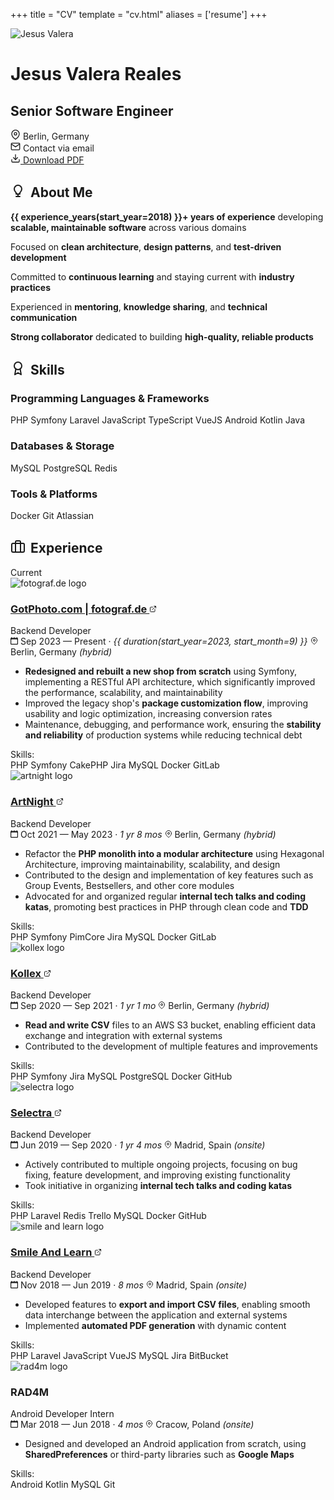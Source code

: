 +++
title = "CV"
template = "cv.html"
aliases = ['resume']
+++

<div class="cv-header">
    <div class="profile-photo">
        <img src="/jesus-150.webp" alt="Jesus Valera" />
    </div>
    <h1 class="profile-name">Jesus Valera Reales</h1>
    <h2 class="profile-title">Senior Software Engineer</h2>
    <div class="contact-info">
        <div class="contact-item">
            <svg xmlns="http://www.w3.org/2000/svg" width="16" height="16" viewBox="0 0 24 24" fill="none" stroke="currentColor" stroke-width="2" stroke-linecap="round" stroke-linejoin="round">
                <path d="M21 10c0 7-9 13-9 13s-9-6-9-13a9 9 0 0 1 18 0z"/>
                <circle cx="12" cy="10" r="3"/>
            </svg>
            <span>Berlin, Germany</span>
        </div>
        <div class="contact-item">
            <svg xmlns="http://www.w3.org/2000/svg" width="16" height="16" viewBox="0 0 24 24" fill="none" stroke="currentColor" stroke-width="2" stroke-linecap="round" stroke-linejoin="round">
                <path d="M4 4h16c1.1 0 2 .9 2 2v12c0 1.1-.9 2-2 2H4c-1.1 0-2-.9-2-2V6c0-1.1.9-2 2-2z"/>
                <polyline points="22,6 12,13 2,6"/>
            </svg>
            <span class="email-protected" data-email="bWVAamVzdXN2YWxlcmEuZGV2">Contact via email</span>
        </div>
    </div>
    <div class="download-section">
        <a href="/Jesus-Valera-Reales-CV.pdf" download="Jesus-Valera-Reales-CV.pdf" class="download-button">
            <svg xmlns="http://www.w3.org/2000/svg" width="16" height="16" viewBox="0 0 24 24" fill="none" stroke="currentColor" stroke-width="2" stroke-linecap="round" stroke-linejoin="round">
                <path d="M21 15v4a2 2 0 0 1-2 2H5a2 2 0 0 1-2-2v-4"/>
                <polyline points="7,10 12,15 17,10"/>
                <line x1="12" y1="15" x2="12" y2="3"/>
            </svg>
            Download PDF
        </a>
    </div>
</div>

## <svg xmlns="http://www.w3.org/2000/svg" width="24" height="24" viewBox="0 0 24 24" fill="none" stroke="currentColor" stroke-width="2" stroke-linecap="round" stroke-linejoin="round" style="display: inline-block; vertical-align: -0.1rem; margin-right: 0.5rem;"><path d="M9 21h6"></path><path d="M12 17v4"></path><path d="M12 3C8.686 3 6 5.686 6 9c0 2.25 1.5 4.5 3 6v2h6v-2c1.5-1.5 3-3.75 3-6 0-3.314-2.686-6-6-6z"></path></svg>About Me

<div class="about-me-card">
  <div class="timeline-card">
    <div class="about-me-content">
      <p><strong>{{ experience_years(start_year=2018) }}+ years of experience</strong> developing <strong>scalable, maintainable software</strong> across various domains</p>
      <p>Focused on <strong>clean architecture</strong>, <strong>design patterns</strong>, and <strong>test-driven development</strong></p>
      <p>Committed to <strong>continuous learning</strong> and staying current with <strong>industry practices</strong></p>
      <p>Experienced in <strong>mentoring</strong>, <strong>knowledge sharing</strong>, and <strong>technical communication</strong></p>
      <p><strong>Strong collaborator</strong> dedicated to building <strong>high-quality, reliable products</strong></p>
    </div>
  </div>
</div>

## <svg xmlns="http://www.w3.org/2000/svg" width="24" height="24" viewBox="0 0 24 24" fill="none" stroke="currentColor" stroke-width="2" stroke-linecap="round" stroke-linejoin="round" style="display: inline-block; vertical-align: -0.1rem; margin-right: 0.5rem;"><circle cx="12" cy="8" r="6"/><path d="M15.477 12.89 17 22l-5-3-5 3 1.523-9.11"/></svg>Skills

<div class="about-me-card">
  <div class="timeline-card">
    <div class="skills-content">
      <div class="skills-category">
        <h3 class="skills-category-title">Programming Languages & Frameworks</h3>
        <div class="skill-tags">
          <span class="skill-tag">PHP</span>
          <span class="skill-tag">Symfony</span>
          <span class="skill-tag">Laravel</span>
          <span class="skill-tag">JavaScript</span>
          <span class="skill-tag">TypeScript</span>
          <span class="skill-tag">VueJS</span>
          <span class="skill-tag">Android</span>
          <span class="skill-tag">Kotlin</span>
          <span class="skill-tag">Java</span>
        </div>
      </div>
      <div class="skills-category">
        <h3 class="skills-category-title">Databases & Storage</h3>
        <div class="skill-tags">
          <span class="skill-tag">MySQL</span>
          <span class="skill-tag">PostgreSQL</span>
          <span class="skill-tag">Redis</span>
        </div>
      </div>
      <div class="skills-category">
        <h3 class="skills-category-title">Tools & Platforms</h3>
        <div class="skill-tags">
          <span class="skill-tag">Docker</span>
          <span class="skill-tag">Git</span>
          <span class="skill-tag">Atlassian</span>
        </div>
      </div>
    </div>
  </div>
</div>

## <svg xmlns="http://www.w3.org/2000/svg" width="24" height="24" viewBox="0 0 24 24" fill="none" stroke="currentColor" stroke-width="2" stroke-linecap="round" stroke-linejoin="round" style="display: inline-block; vertical-align: -0.1rem; margin-right: 0.5rem;"><rect x="2" y="7" width="20" height="14" rx="2" ry="2"></rect><path d="M16 21V5a2 2 0 0 0-2-2h-4a2 2 0 0 0-2 2v16"></path></svg>Experience

<div class="timeline-items">
<div class="timeline-item current">
  <div class="timeline-card">
    <span class="absolute top-4 right-6 py-1 px-3 bg-green-100 dark:bg-green-900 text-green-800 dark:text-green-200 text-xs font-semibold rounded-full z-10">Current</span>
    <div class="timeline-header">
      <img src="/cv/fotograf.webp" alt="fotograf.de logo" class="company-logo">
      <div class="timeline-info">
        <h3 class="company-name">
          <a href="https://www.gotphoto.com/" target="_blank">GotPhoto.com | fotograf.de
            <svg xmlns="http://www.w3.org/2000/svg" width="12" height="12" viewBox="0 0 24 24" fill="none" stroke="currentColor" stroke-width="2" stroke-linecap="round" stroke-linejoin="round" class="external-link-icon">
              <path d="M18 13v6a2 2 0 0 1-2 2H5a2 2 0 0 1-2-2V8a2 2 0 0 1 2-2h6"></path>
              <polyline points="15,3 21,3 21,9"></polyline>
              <line x1="10" y1="14" x2="21" y2="3"></line>
            </svg>
          </a>
        </h3>
        <div class="job-role">Backend Developer</div>
      </div>
    </div>
    <div class="job-meta">
      <span class="job-date">
        <svg xmlns="http://www.w3.org/2000/svg" width="12px" height="12px" viewBox="0 0 20 20">
          <g stroke="none" stroke-width="1" fill="none" fill-rule="evenodd">
            <g transform="translate(-300, -2799)" fill="currentColor">
              <g transform="translate(56, 160)">
                <path d="M262,2656 C262,2656.552 261.552,2657 261,2657 L247,2657 C246.448,2657 246,2656.552 246,2656 L246,2646 C246,2645.448 246.448,2645 247,2645 L261,2645 C261.552,2645 262,2645.448 262,2646 L262,2656 Z M262,2641 L262,2640 C262,2639.448 261.552,2639 261,2639 C260.448,2639 260,2639.448 260,2640 L260,2641 L255,2641 L255,2640 C255,2639.448 254.552,2639 254,2639 C253.448,2639 253,2639.448 253,2640 L253,2641 L248,2641 L248,2640 C248,2639.448 247.552,2639 247,2639 C246.448,2639 246,2639.448 246,2640 L246,2641 C244.895,2641 244,2641.895 244,2643 L244,2657 C244,2658.104 244.895,2659 246,2659 L262,2659 C263.105,2659 264,2658.104 264,2657 L264,2643 C264,2641.895 263.105,2641 262,2641 L262,2641 Z"></path>
              </g>
            </g>
          </g>
        </svg>
        Sep 2023 — Present · <i>{{ duration(start_year=2023, start_month=9) }}</i>
      </span>
      <span class="job-location">
        <svg xmlns="http://www.w3.org/2000/svg" width="12px" height="12px" viewBox="0 0 24 24" fill="none">
          <path stroke="currentColor" stroke-width="2" stroke-linecap="round" stroke-linejoin="round" d="M21 10c0 7-9 13-9 13s-9-6-9-13a9 9 0 0 1 18 0z"/>
          <circle cx="12" cy="10" r="3" stroke="currentColor" stroke-width="2" fill="none"/>
        </svg>
        Berlin, Germany <i>(hybrid)</i>
      </span>
    </div>
    <div class="job-description">
      <ul>
        <li><strong>Redesigned and rebuilt a new shop from scratch</strong> using Symfony, implementing a RESTful API architecture, which significantly improved the performance, scalability, and maintainability</li>
        <li>Improved the legacy shop's <strong>package customization flow</strong>, improving usability and logic optimization, increasing conversion rates</li>
        <li>Maintenance, debugging, and performance work, ensuring the <strong>stability and reliability</strong> of production systems while reducing technical debt</li>
      </ul>
    </div>
    <div class="job-skills">
      <span class="skills-label">Skills:</span>
      <div class="skill-tags">
        <span class="skill-tag">PHP</span>
        <span class="skill-tag">Symfony</span>
        <span class="skill-tag">CakePHP</span>
        <span class="skill-tag">Jira</span>
        <span class="skill-tag">MySQL</span>
        <span class="skill-tag">Docker</span>
        <span class="skill-tag">GitLab</span>
      </div>
    </div>
  </div>
</div>

<div class="timeline-item">
  <div class="timeline-card">
    <div class="timeline-header">
      <img src="/cv/artnight.webp" alt="artnight logo" class="company-logo">
      <div class="timeline-info">
        <h3 class="company-name">
          <a href="https://www.artnight.com/" target="_blank">ArtNight
            <svg xmlns="http://www.w3.org/2000/svg" width="12" height="12" viewBox="0 0 24 24" fill="none" stroke="currentColor" stroke-width="2" stroke-linecap="round" stroke-linejoin="round" class="external-link-icon">
              <path d="M18 13v6a2 2 0 0 1-2 2H5a2 2 0 0 1-2-2V8a2 2 0 0 1 2-2h6"></path>
              <polyline points="15,3 21,3 21,9"></polyline>
              <line x1="10" y1="14" x2="21" y2="3"></line>
            </svg>
          </a>
        </h3>
        <div class="job-role">Backend Developer</div>
      </div>
    </div>
    <div class="job-meta">
      <span class="job-date">
        <svg xmlns="http://www.w3.org/2000/svg" width="12px" height="12px" viewBox="0 0 20 20">
          <g stroke="none" stroke-width="1" fill="none" fill-rule="evenodd">
            <g transform="translate(-300, -2799)" fill="currentColor">
              <g transform="translate(56, 160)">
                <path d="M262,2656 C262,2656.552 261.552,2657 261,2657 L247,2657 C246.448,2657 246,2656.552 246,2656 L246,2646 C246,2645.448 246.448,2645 247,2645 L261,2645 C261.552,2645 262,2645.448 262,2646 L262,2656 Z M262,2641 L262,2640 C262,2639.448 261.552,2639 261,2639 C260.448,2639 260,2639.448 260,2640 L260,2641 L255,2641 L255,2640 C255,2639.448 254.552,2639 254,2639 C253.448,2639 253,2639.448 253,2640 L253,2641 L248,2641 L248,2640 C248,2639.448 247.552,2639 247,2639 C246.448,2639 246,2639.448 246,2640 L246,2641 C244.895,2641 244,2641.895 244,2643 L244,2657 C244,2658.104 244.895,2659 246,2659 L262,2659 C263.105,2659 264,2658.104 264,2657 L264,2643 C264,2641.895 263.105,2641 262,2641 L262,2641 Z"></path>
              </g>
            </g>
          </g>
        </svg>
        Oct 2021 — May 2023 · <i>1 yr 8 mos</i>
      </span>
      <span class="job-location">
        <svg xmlns="http://www.w3.org/2000/svg" width="12px" height="12px" viewBox="0 0 24 24" fill="none">
          <path stroke="currentColor" stroke-width="2" stroke-linecap="round" stroke-linejoin="round" d="M21 10c0 7-9 13-9 13s-9-6-9-13a9 9 0 0 1 18 0z"/>
          <circle cx="12" cy="10" r="3" stroke="currentColor" stroke-width="2" fill="none"/>
        </svg>
        Berlin, Germany <i>(hybrid)</i>
      </span>
    </div>
    <div class="job-description">
      <ul>
        <li>Refactor the <strong>PHP monolith into a modular architecture</strong> using Hexagonal Architecture, improving maintainability, scalability, and design</li>
        <li>Contributed to the design and implementation of key features such as Group Events, Bestsellers, and other core modules</li>
        <li>Advocated for and organized regular <strong>internal tech talks and coding katas</strong>, promoting best practices in PHP through clean code and <strong>TDD</strong></li>
      </ul>
    </div>
    <div class="job-skills">
      <span class="skills-label">Skills:</span>
      <div class="skill-tags">
        <span class="skill-tag">PHP</span>
        <span class="skill-tag">Symfony</span>
        <span class="skill-tag">PimCore</span>
        <span class="skill-tag">Jira</span>
        <span class="skill-tag">MySQL</span>
        <span class="skill-tag">Docker</span>
        <span class="skill-tag">GitLab</span>
      </div>
    </div>
  </div>
</div>

<div class="timeline-item">
  <div class="timeline-card">
    <div class="timeline-header">
      <img src="/cv/kollex.webp" alt="kollex logo" class="company-logo">
      <div class="timeline-info">
        <h3 class="company-name">
          <a href="https://www.kollex.de/" target="_blank">Kollex
            <svg xmlns="http://www.w3.org/2000/svg" width="12" height="12" viewBox="0 0 24 24" fill="none" stroke="currentColor" stroke-width="2" stroke-linecap="round" stroke-linejoin="round" class="external-link-icon">
              <path d="M18 13v6a2 2 0 0 1-2 2H5a2 2 0 0 1-2-2V8a2 2 0 0 1 2-2h6"></path>
              <polyline points="15,3 21,3 21,9"></polyline>
              <line x1="10" y1="14" x2="21" y2="3"></line>
            </svg>
          </a>
        </h3>
        <div class="job-role">Backend Developer</div>
      </div>
    </div>
    <div class="job-meta">
      <span class="job-date">
        <svg xmlns="http://www.w3.org/2000/svg" width="12px" height="12px" viewBox="0 0 20 20">
          <g stroke="none" stroke-width="1" fill="none" fill-rule="evenodd">
            <g transform="translate(-300, -2799)" fill="currentColor">
              <g transform="translate(56, 160)">
                <path d="M262,2656 C262,2656.552 261.552,2657 261,2657 L247,2657 C246.448,2657 246,2656.552 246,2656 L246,2646 C246,2645.448 246.448,2645 247,2645 L261,2645 C261.552,2645 262,2645.448 262,2646 L262,2656 Z M262,2641 L262,2640 C262,2639.448 261.552,2639 261,2639 C260.448,2639 260,2639.448 260,2640 L260,2641 L255,2641 L255,2640 C255,2639.448 254.552,2639 254,2639 C253.448,2639 253,2639.448 253,2640 L253,2641 L248,2641 L248,2640 C248,2639.448 247.552,2639 247,2639 C246.448,2639 246,2639.448 246,2640 L246,2641 C244.895,2641 244,2641.895 244,2643 L244,2657 C244,2658.104 244.895,2659 246,2659 L262,2659 C263.105,2659 264,2658.104 264,2657 L264,2643 C264,2641.895 263.105,2641 262,2641 L262,2641 Z"></path>
              </g>
            </g>
          </g>
        </svg>
        Sep 2020 — Sep 2021 · <i>1 yr 1 mo</i>
      </span>
      <span class="job-location">
        <svg xmlns="http://www.w3.org/2000/svg" width="12px" height="12px" viewBox="0 0 24 24" fill="none">
          <path stroke="currentColor" stroke-width="2" stroke-linecap="round" stroke-linejoin="round" d="M21 10c0 7-9 13-9 13s-9-6-9-13a9 9 0 0 1 18 0z"/>
          <circle cx="12" cy="10" r="3" stroke="currentColor" stroke-width="2" fill="none"/>
        </svg>
        Berlin, Germany <i>(hybrid)</i>
      </span>
    </div>
    <div class="job-description">
      <ul>
        <li><strong>Read and write CSV</strong> files to an AWS S3 bucket, enabling efficient data exchange and integration with external systems</li>
        <li>Contributed to the development of multiple features and improvements</li>
      </ul>
    </div>
    <div class="job-skills">
      <span class="skills-label">Skills:</span>
      <div class="skill-tags">
        <span class="skill-tag">PHP</span>
        <span class="skill-tag">Symfony</span>
        <span class="skill-tag">Jira</span>
        <span class="skill-tag">MySQL</span>
        <span class="skill-tag">PostgreSQL</span>
        <span class="skill-tag">Docker</span>
        <span class="skill-tag">GitHub</span>
      </div>
    </div>
  </div>
</div>

<div class="timeline-item">
  <div class="timeline-card">
    <div class="timeline-header">
      <img src="/cv/selectra.webp" alt="selectra logo" class="company-logo">
      <div class="timeline-info">
        <h3 class="company-name">
          <a href="https://selectra.info/" target="_blank">Selectra
            <svg xmlns="http://www.w3.org/2000/svg" width="12" height="12" viewBox="0 0 24 24" fill="none" stroke="currentColor" stroke-width="2" stroke-linecap="round" stroke-linejoin="round" class="external-link-icon">
              <path d="M18 13v6a2 2 0 0 1-2 2H5a2 2 0 0 1-2-2V8a2 2 0 0 1 2-2h6"></path>
              <polyline points="15,3 21,3 21,9"></polyline>
              <line x1="10" y1="14" x2="21" y2="3"></line>
            </svg>
          </a>
        </h3>
        <div class="job-role">Backend Developer</div>
      </div>
    </div>
    <div class="job-meta">
      <span class="job-date">
        <svg xmlns="http://www.w3.org/2000/svg" width="12px" height="12px" viewBox="0 0 20 20">
          <g stroke="none" stroke-width="1" fill="none" fill-rule="evenodd">
            <g transform="translate(-300, -2799)" fill="currentColor">
              <g transform="translate(56, 160)">
                <path d="M262,2656 C262,2656.552 261.552,2657 261,2657 L247,2657 C246.448,2657 246,2656.552 246,2656 L246,2646 C246,2645.448 246.448,2645 247,2645 L261,2645 C261.552,2645 262,2645.448 262,2646 L262,2656 Z M262,2641 L262,2640 C262,2639.448 261.552,2639 261,2639 C260.448,2639 260,2639.448 260,2640 L260,2641 L255,2641 L255,2640 C255,2639.448 254.552,2639 254,2639 C253.448,2639 253,2639.448 253,2640 L253,2641 L248,2641 L248,2640 C248,2639.448 247.552,2639 247,2639 C246.448,2639 246,2639.448 246,2640 L246,2641 C244.895,2641 244,2641.895 244,2643 L244,2657 C244,2658.104 244.895,2659 246,2659 L262,2659 C263.105,2659 264,2658.104 264,2657 L264,2643 C264,2641.895 263.105,2641 262,2641 L262,2641 Z"></path>
              </g>
            </g>
          </g>
        </svg>
        Jun 2019 — Sep 2020 · <i>1 yr 4 mos</i>
      </span>
      <span class="job-location">
        <svg xmlns="http://www.w3.org/2000/svg" width="12px" height="12px" viewBox="0 0 24 24" fill="none">
          <path stroke="currentColor" stroke-width="2" stroke-linecap="round" stroke-linejoin="round" d="M21 10c0 7-9 13-9 13s-9-6-9-13a9 9 0 0 1 18 0z"/>
          <circle cx="12" cy="10" r="3" stroke="currentColor" stroke-width="2" fill="none"/>
        </svg>
        Madrid, Spain <i>(onsite)</i>
      </span>
    </div>
    <div class="job-description">
      <ul>
        <li>Actively contributed to multiple ongoing projects, focusing on bug fixing, feature development, and improving existing functionality</li>
        <li>Took initiative in organizing <strong>internal tech talks and coding katas</strong></li>
      </ul>
    </div>
    <div class="job-skills">
      <span class="skills-label">Skills:</span>
      <div class="skill-tags">
        <span class="skill-tag">PHP</span>
        <span class="skill-tag">Laravel</span>
        <span class="skill-tag">Redis</span>
        <span class="skill-tag">Trello</span>
        <span class="skill-tag">MySQL</span>
        <span class="skill-tag">Docker</span>
        <span class="skill-tag">GitHub</span>
      </div>
    </div>
  </div>
</div>

<div class="timeline-item">
  <div class="timeline-card">
    <div class="timeline-header">
      <img src="/cv/smile-and-learn.webp" alt="smile and learn logo" class="company-logo">
      <div class="timeline-info">
        <h3 class="company-name">
          <a href="https://www.smileandlearn.com/" target="_blank">Smile And Learn
            <svg xmlns="http://www.w3.org/2000/svg" width="12" height="12" viewBox="0 0 24 24" fill="none" stroke="currentColor" stroke-width="2" stroke-linecap="round" stroke-linejoin="round" class="external-link-icon">
              <path d="M18 13v6a2 2 0 0 1-2 2H5a2 2 0 0 1-2-2V8a2 2 0 0 1 2-2h6"></path>
              <polyline points="15,3 21,3 21,9"></polyline>
              <line x1="10" y1="14" x2="21" y2="3"></line>
            </svg>
          </a>
        </h3>
        <div class="job-role">Backend Developer</div>
      </div>
    </div>
    <div class="job-meta">
      <span class="job-date">
        <svg xmlns="http://www.w3.org/2000/svg" width="12px" height="12px" viewBox="0 0 20 20">
          <g stroke="none" stroke-width="1" fill="none" fill-rule="evenodd">
            <g transform="translate(-300, -2799)" fill="currentColor">
              <g transform="translate(56, 160)">
                <path d="M262,2656 C262,2656.552 261.552,2657 261,2657 L247,2657 C246.448,2657 246,2656.552 246,2656 L246,2646 C246,2645.448 246.448,2645 247,2645 L261,2645 C261.552,2645 262,2645.448 262,2646 L262,2656 Z M262,2641 L262,2640 C262,2639.448 261.552,2639 261,2639 C260.448,2639 260,2639.448 260,2640 L260,2641 L255,2641 L255,2640 C255,2639.448 254.552,2639 254,2639 C253.448,2639 253,2639.448 253,2640 L253,2641 L248,2641 L248,2640 C248,2639.448 247.552,2639 247,2639 C246.448,2639 246,2639.448 246,2640 L246,2641 C244.895,2641 244,2641.895 244,2643 L244,2657 C244,2658.104 244.895,2659 246,2659 L262,2659 C263.105,2659 264,2658.104 264,2657 L264,2643 C264,2641.895 263.105,2641 262,2641 L262,2641 Z"></path>
              </g>
            </g>
          </g>
        </svg>
        Nov 2018 — Jun 2019 · <i>8 mos</i>
      </span>
      <span class="job-location">
        <svg xmlns="http://www.w3.org/2000/svg" width="12px" height="12px" viewBox="0 0 24 24" fill="none">
          <path stroke="currentColor" stroke-width="2" stroke-linecap="round" stroke-linejoin="round" d="M21 10c0 7-9 13-9 13s-9-6-9-13a9 9 0 0 1 18 0z"/>
          <circle cx="12" cy="10" r="3" stroke="currentColor" stroke-width="2" fill="none"/>
        </svg>
        Madrid, Spain <i>(onsite)</i>
      </span>
    </div>
    <div class="job-description">
      <ul>
        <li>Developed features to <strong>export and import CSV files</strong>, enabling smooth data interchange between the application and external systems</li>
        <li>Implemented <strong>automated PDF generation</strong> with dynamic content</li>
      </ul>
    </div>
    <div class="job-skills">
      <span class="skills-label">Skills:</span>
      <div class="skill-tags">
        <span class="skill-tag">PHP</span>
        <span class="skill-tag">Laravel</span>
        <span class="skill-tag">JavaScript</span>
        <span class="skill-tag">VueJS</span>
        <span class="skill-tag">MySQL</span>
        <span class="skill-tag">Jira</span>
        <span class="skill-tag">BitBucket</span>
      </div>
    </div>
  </div>
</div>

<div class="timeline-item">
  <div class="timeline-card">
    <div class="timeline-header">
      <img src="/cv/rad4m.webp" alt="rad4m logo" class="company-logo">
      <div class="timeline-info">
        <h3 class="company-name">RAD4M</h3>
        <div class="job-role">Android Developer Intern</div>
      </div>
    </div>
    <div class="job-meta">
      <span class="job-date">
        <svg xmlns="http://www.w3.org/2000/svg" width="12px" height="12px" viewBox="0 0 20 20">
          <g stroke="none" stroke-width="1" fill="none" fill-rule="evenodd">
            <g transform="translate(-300, -2799)" fill="currentColor">
              <g transform="translate(56, 160)">
                <path d="M262,2656 C262,2656.552 261.552,2657 261,2657 L247,2657 C246.448,2657 246,2656.552 246,2656 L246,2646 C246,2645.448 246.448,2645 247,2645 L261,2645 C261.552,2645 262,2645.448 262,2646 L262,2656 Z M262,2641 L262,2640 C262,2639.448 261.552,2639 261,2639 C260.448,2639 260,2639.448 260,2640 L260,2641 L255,2641 L255,2640 C255,2639.448 254.552,2639 254,2639 C253.448,2639 253,2639.448 253,2640 L253,2641 L248,2641 L248,2640 C248,2639.448 247.552,2639 247,2639 C246.448,2639 246,2639.448 246,2640 L246,2641 C244.895,2641 244,2641.895 244,2643 L244,2657 C244,2658.104 244.895,2659 246,2659 L262,2659 C263.105,2659 264,2658.104 264,2657 L264,2643 C264,2641.895 263.105,2641 262,2641 L262,2641 Z"></path>
              </g>
            </g>
          </g>
        </svg>
        Mar 2018 — Jun 2018 · <i>4 mos</i>
      </span>
      <span class="job-location">
        <svg xmlns="http://www.w3.org/2000/svg" width="12px" height="12px" viewBox="0 0 24 24" fill="none">
          <path stroke="currentColor" stroke-width="2" stroke-linecap="round" stroke-linejoin="round" d="M21 10c0 7-9 13-9 13s-9-6-9-13a9 9 0 0 1 18 0z"/>
          <circle cx="12" cy="10" r="3" stroke="currentColor" stroke-width="2" fill="none"/>
        </svg>
        Cracow, Poland <i>(onsite)</i>
      </span>
    </div>
    <div class="job-description">
      <ul>
        <li>Designed and developed an Android application from scratch, using <strong>SharedPreferences</strong> or third-party libraries such as <strong>Google Maps</strong></li>
      </ul>
    </div>
    <div class="job-skills">
      <span class="skills-label">Skills:</span>
      <div class="skill-tags">
        <span class="skill-tag">Android</span>
        <span class="skill-tag">Kotlin</span>
        <span class="skill-tag">MySQL</span>
        <span class="skill-tag">Git</span>
      </div>
    </div>
  </div>
</div>
